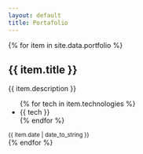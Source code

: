 ```yaml
---
layout: default
title: Portafolio
---
```


{% for item in site.data.portfolio %}
<div class="project">
  <h2>{{ item.title }}</h2>
  <p>{{ item.description }}</p>
  <ul>
    {% for tech in item.technologies %}
    <li>{{ tech }}</li>
    {% endfor %}
  </ul>
  <small>{{ item.date | date_to_string }}</small>
</div>
{% endfor %}
